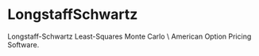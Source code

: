 # LongstaffSchwartz
Longstaff-Schwartz Least-Squares Monte Carlo \\ American Option Pricing Software.
